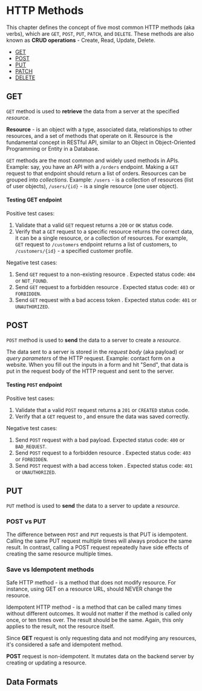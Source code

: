 # HTTP Methods

This chapter defines the concept of five most common HTTP methods (aka verbs), which are `GET`, `POST`, `PUT`, `PATCH`, and `DELETE`. These methods are also known as **CRUD operations** - Create, Read, Update, Delete.

- [GET](#get)
- [POST](#post)
- [PUT](#put)
- [PATCH](#patch)
- [DELETE](#delete)


## GET

`GET` method is used to **retrieve** the data from a server at the specified _resource_.

**Resource** - is an object with a type, associated data, relationships to other resources, and a set of methods that operate on it. Resource is the fundamental concept in RESTful API, similar to an Object in Object-Oriented Programming or Entity in a Database.

`GET` methods are the most common and widely used methods in APIs. Example: say, you have an API with a `/orders` endpoint. Making a `GET` request to that endpoint should return a list of orders. Resources can be grouped into _collections_. Example: `/users` - is a collection of resources (list of user objects), `/users/{id}` - is a single resource (one user object).

#### Testing GET endpoint

Positive test cases:
1. Validate that a valid `GET` request returns a `200` or `OK` status code.
1. Verify that a `GET` request to a specific resource returns the correct data, it can be a single resource, or a collection of resources. For example, `GET` request to `/customers` endpoint returns a list of customers, to `/customers/{id}` - a specified customer profile.

Negative test cases:
1. Send `GET` request to a non-existing resource . Expected status code: `404` or `NOT_FOUND`.
1. Send `GET` request to a forbidden resource . Expected status code: `403` or `FORBIDDEN`.
1. Send `GET` request with a bad access token . Expected status code: `401` or `UNAUTHORIZED`.

## POST

`POST` method is used to **send** the data to a server to create a _resource_.

The data sent to a server is stored in the _request body_ (aka payload) or _query parameters_ of the HTTP request. Example: contact form on a website. When you fill out the inputs in a form and hit "Send", that data is put in the request body of the HTTP request and sent to the server.

#### Testing `POST` endpoint

Positive test cases:
1. Validate that a valid `POST` request returns a `201` or `CREATED` status code.
1. Verify that a `GET` request to , and ensure the data was saved correctly.

Negative test cases:
1. Send `POST` request with a bad payload. Expected status code: `400` or `BAD_REQUEST`.
1. Send `POST` request to a forbidden resource . Expected status code: `403` or `FORBIDDEN`.
1. Send `POST` request with a bad access token . Expected status code: `401` or `UNAUTHORIZED`.

## PUT

`PUT` method is used to **send** the data to a server to update a _resource_.

### POST vs PUT

The difference between `POST` and `PUT` requests is that PUT is idempotent. Calling the same PUT request multiple times will always produce the same result. In contrast, calling a POST request repeatedly have side effects of creating the same resource multiple times.

### Save vs Idempotent methods

Safe HTTP method - is a method that does not modify resource. For instance, using GET on a resource URL, should NEVER change the resource.

Idempotent HTTP method - is a method that can be called many times without different outcomes. It would not matter if the method is called only once, or ten times over. The result should be the same. Again, this only applies to the result, not the resource itself.

Since **GET** request is only requesting data and not modifying any resources, it's considered a safe and idempotent method.

**POST** request is non-idempotent. It mutates data on the backend server by creating or updating a resource.

## Data Formats

